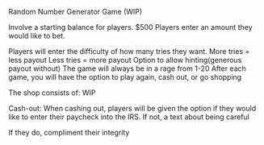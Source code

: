 Random Number Generator Game (WIP)

Involve a starting balance for players. $500 Players enter an amount they would like to bet.

Players will enter the difficulty of how many tries they want. More tries = less payout Less tries = more payout Option to allow hinting(generous payout without) The game will always be in a rage from 1-20 After each game, you will have the option to play again, cash out, or go shopping

The shop consists of: WIP

Cash-out: When cashing out, players will be given the option if they would like to enter their paycheck into the IRS. If not, a text about being careful

If they do, compliment their integrity
